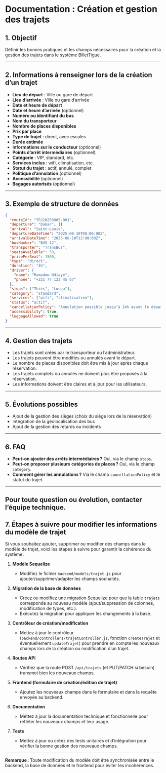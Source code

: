 # Documentation : Création et gestion des trajets

## 1. Objectif
Définir les bonnes pratiques et les champs nécessaires pour la création et la gestion des trajets dans le système BilletTigue.

---

## 2. Informations à renseigner lors de la création d’un trajet

- **Lieu de départ** : Ville ou gare de départ
- **Lieu d’arrivée** : Ville ou gare d’arrivée
- **Date et heure de départ**
- **Date et heure d’arrivée** (optionnel)
- **Numéro ou identifiant du bus**
- **Nom du transporteur**
- **Nombre de places disponibles**
- **Prix par place**
- **Type de trajet** : direct, avec escales
- **Durée estimée**
- **Informations sur le conducteur** (optionnel)
- **Points d’arrêt intermédiaires** (optionnel)
- **Catégorie** : VIP, standard, etc.
- **Services inclus** : wifi, climatisation, etc.
- **Statut du trajet** : actif, annulé, complet
- **Politique d’annulation** (optionnel)
- **Accessibilité** (optionnel)
- **Bagages autorisés** (optionnel)

---

## 3. Exemple de structure de données

```json
{
  "routeId": "TRJ20250805-001", 
  "departure": "Dakar", ()
  "arrival": "Saint-Louis",
  "departureDateTime": "2025-08-10T08:00:00Z",
  "arrivalDateTime": "2025-08-10T12:00:00Z",
  "busNumber": "BUS-12",
  "transporter": "TransBus",
  "seatsAvailable": 50,
  "pricePerSeat": 1500,
  "type": "direct",
  "duration": "4h",
  "driver": {
    "name": "Mamadou Ndiaye",
    "phone": "+221 77 123 45 67"
  },
  "stops": ["Thiès", "Louga"],
  "category": "standard",
  "services": ["wifi", "climatisation"],
  "status": "actif",
  "cancellationPolicy": "Annulation possible jusqu’à 24h avant le départ",
  "accessibility": true,
  "luggageAllowed": true
}
```

---

## 4. Gestion des trajets

- Les trajets sont créés par le transporteur ou l’administrateur.
- Les trajets peuvent être modifiés ou annulés avant le départ.
- Le nombre de places disponibles doit être mis à jour après chaque réservation.
- Les trajets complets ou annulés ne doivent plus être proposés à la réservation.
- Les informations doivent être claires et à jour pour les utilisateurs.

---

## 5. Évolutions possibles
- Ajout de la gestion des sièges (choix du siège lors de la réservation)
- Intégration de la géolocalisation des bus
- Ajout de la gestion des retards ou incidents

---

## 6. FAQ
- **Peut-on ajouter des arrêts intermédiaires ?** Oui, via le champ `stops`.
- **Peut-on proposer plusieurs catégories de places ?** Oui, via le champ `category`.
- **Comment gérer les annulations ?** Via le champ `cancellationPolicy` et le statut du trajet.

---

Pour toute question ou évolution, contacter l’équipe technique.
---

## 7. Étapes à suivre pour modifier les informations du modèle de trajet

Si vous souhaitez ajouter, supprimer ou modifier des champs dans le modèle de trajet, voici les étapes à suivre pour garantir la cohérence du système :

1. **Modèle Sequelize**
   - Modifiez le fichier `backend/models/trajet.js` pour ajouter/supprimer/adapter les champs souhaités.

2. **Migration de la base de données**
   - Créez ou modifiez une migration Sequelize pour que la table `trajets` corresponde au nouveau modèle (ajout/suppression de colonnes, modification de types, etc.).
   - Exécutez la migration pour appliquer les changements à la base.

3. **Contrôleur de création/modification**
   - Mettez à jour le contrôleur (`backend/controllers/trajetController.js`, fonction `createTrajet` et éventuellement `updateTrajet`) pour prendre en compte les nouveaux champs lors de la création ou modification d’un trajet.

4. **Routes API**
   - Vérifiez que la route POST `/api/trajets` (et PUT/PATCH si besoin) transmet bien les nouveaux champs.

5. **Frontend (formulaire de création/édition de trajet)**
   - Ajoutez les nouveaux champs dans le formulaire et dans la requête envoyée au backend.

6. **Documentation**
   - Mettez à jour la documentation technique et fonctionnelle pour refléter les nouveaux champs et leur usage.

7. **Tests**
   - Mettez à jour ou créez des tests unitaires et d’intégration pour vérifier la bonne gestion des nouveaux champs.

---

**Remarque :** Toute modification du modèle doit être synchronisée entre le backend, la base de données et le frontend pour éviter les incohérences.
